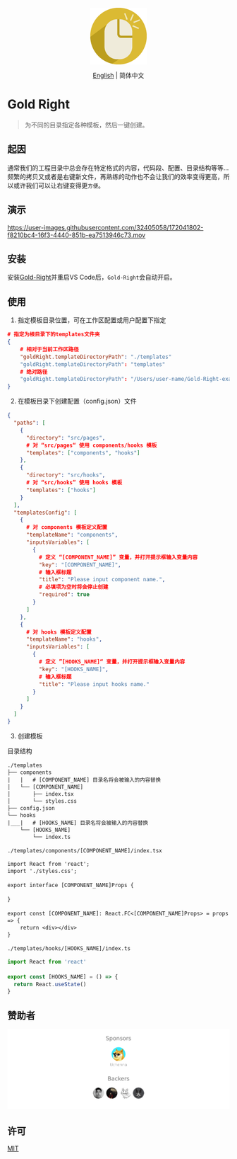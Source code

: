 <p align="center">
  <img align='center' src='./res/icon.png'/>
</p>  
<p align="center">
  <a href="./README.md">English</a> | 简体中文  
</p>    

# Gold Right

> 为不同的目录指定各种模板，然后一键创建。

## 起因
通常我们的工程目录中总会存在特定格式的内容，代码段、配置、目录结构等等... 频繁的拷贝又或者是右键新文件，再熟练的动作也不会让我们的效率变得更高，所以或许我们可以让右键变得更`方便`。

## 演示

https://user-images.githubusercontent.com/32405058/172041802-f8210bc4-16f3-4440-851b-ea7513946c73.mov

## 安装

安装[Gold-Right](https://marketplace.visualstudio.com/items?itemName=Dohooo.Gold-Right)并重启VS Code后，`Gold-Right`会自动开启。

## 使用

1. 指定模板目录位置，可在工作区配置或用户配置下指定
```json
# 指定为根目录下的templates文件夹
{
    # 相对于当前工作区路径
    "goldRight.templateDirectoryPath": "./templates"
    "goldRight.templateDirectoryPath": "templates"
    # 绝对路径
    "goldRight.templateDirectoryPath": "/Users/user-name/Gold-Right-example/templates"
}
```

2. 在模板目录下创建配置（config.json）文件
```json
{
  "paths": [
    { 
      "directory": "src/pages",
      # 对 “src/pages“ 使用 components/hooks 模板
      "templates": ["components", "hooks"]
    },
    {
      "directory": "src/hooks",
      # 对 “src/hooks” 使用 hooks 模板
      "templates": ["hooks"]
    }
  ],
  "templatesConfig": [
    {
      # 对 components 模板定义配置
      "templateName": "components",
      "inputsVariables": [
        {
          # 定义 “[COMPONENT_NAME]” 变量，并打开提示框输入变量内容
          "key": "[COMPONENT_NAME]",
          # 输入框标题
          "title": "Please input component name.",
          # 必填项为空时将会停止创建
          "required": true
        }
      ]
    },
    {
      # 对 hooks 模板定义配置
      "templateName": "hooks",
      "inputsVariables": [
        {
          # 定义 ”[HOOKS_NAME]“ 变量，并打开提示框输入变量内容
          "key": "[HOOKS_NAME]",
          # 输入框标题
          "title": "Please input hooks name."
        }
      ]
    }
  ]
}
```

3. 创建模板

目录结构
```shell
./templates
├── components
|   |   # [COMPONENT_NAME] 目录名将会被输入的内容替换
│   └── [COMPONENT_NAME]
│       ├── index.tsx
│       └── styles.css
├── config.json
└── hooks
|___|   # [HOOKS_NAME] 目录名将会被输入的内容替换
    └── [HOOKS_NAME]
        └── index.ts
```
`./templates/components/[COMPONENT_NAME]/index.tsx`
```tsx
import React from 'react';
import './styles.css';

export interface [COMPONENT_NAME]Props {

}

export const [COMPONENT_NAME]: React.FC<[COMPONENT_NAME]Props> = props => {
    return <div></div>
}
```
`./templates/hooks/[HOOKS_NAME]/index.ts`
```ts
import React from 'react'

export const [HOOKS_NAME] = () => {
  return React.useState()
}
```

## 赞助者

<p align="center">
  <a href="./sponsorkit/sponsors.svg">
    <img src='./sponsorkit/sponsors.png'/>
  </a>
</p>

## 许可

[MIT]('./LICENSE.md)